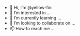 - 👋 Hi, I’m @yellow-fin
- 👀 I’m interested in ...
- 🌱 I’m currently learning ...
- 💞️ I’m looking to collaborate on ...
- 📫 How to reach me ...

<!---
yellow-fin/yellow-fin is a ✨ special ✨ repository because its `README.md` (this file) appears on your GitHub profile.
You can click the Preview link to take a look at your changes.
--->
